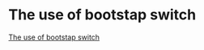 # The use of bootstap switch
[The use of bootstap switch](https://aiwithcloud.com/2022/09/19/the_use_of_bootstap_switch/)